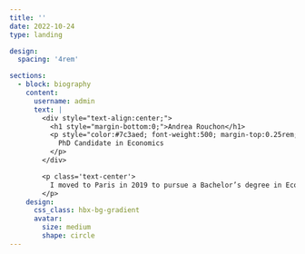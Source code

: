 ```yaml
---
title: ''
date: 2022-10-24
type: landing

design:
  spacing: '4rem'

sections:
  - block: biography
    content:
      username: admin
      text: |
        <div style="text-align:center;">
          <h1 style="margin-bottom:0;">Andrea Rouchon</h1>
          <p style="color:#7c3aed; font-weight:500; margin-top:0.25rem;">
            PhD Candidate in Economics
          </p>
        </div>

        <p class='text-center'>
          I moved to Paris in 2019 to pursue a Bachelor’s degree in Economics at University Paris 1 Panthéon-Sorbonne. [...]
        </p>
    design:
      css_class: hbx-bg-gradient
      avatar:
        size: medium
        shape: circle
---
```

